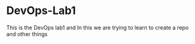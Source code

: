 # DevOps-Lab1
This is the DevOps lab1 and In this we are trying to learn to create a repo and other things
